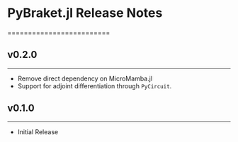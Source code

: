 # PyBraket.jl Release Notes
=========================

## v0.2.0
---------
- Remove direct dependency on MicroMamba.jl
- Support for adjoint differentiation through `PyCircuit`.

## v0.1.0
---------

- Initial Release
